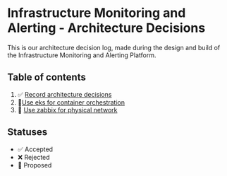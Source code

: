 # Infrastructure Monitoring and Alerting - Architecture Decisions

This is our architecture decision log, made during the design and build of the Infrastructure Monitoring and Alerting Platform.

## Table of contents

1. ✅ [Record architecture decisions](0001-record-architecture-decisions.md)
2. 🤔[Use eks for container orchestration](0002-use-eks-for-container-orchestration.md)
3. 🤔 [Use zabbix for physical network](0003-use-zabbix-for-physical-network.md)

## Statuses

- ✅ Accepted
- ❌ Rejected
- 🤔 Proposed
